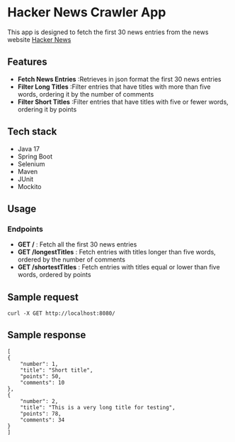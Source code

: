 # Hacker News Crawler App

This app is designed to fetch the first 30 news entries from the news website [Hacker News](https://news.ycombinator.com/)

## Features
- **Fetch News Entries** :Retrieves in json format the first 30 news entries
- **Filter Long Titles** :Filter entries that have titles with more than five words, ordering it by the number of comments
- **Filter Short Titles** :Filter entries that have titles with five or fewer words, ordering it by points

## Tech stack
- Java 17
- Spring Boot
- Selenium
- Maven
- JUnit
- Mockito

## Usage

### Endpoints
- **GET /** : Fetch all the first 30 news entries
- **GET /longestTitles** : Fetch entries with titles longer than five words, ordered by the number of comments
- **GET /shortestTitles** : Fetch entries with titles equal or lower than five words, ordered by points

## Sample request
    curl -X GET http://localhost:8080/
## Sample response
    [
    {
        "number": 1,
        "title": "Short title",
        "points": 50,
        "comments": 10
    },
    {
        "number": 2,
        "title": "This is a very long title for testing",
        "points": 78,
        "comments": 34
    }
    ]
